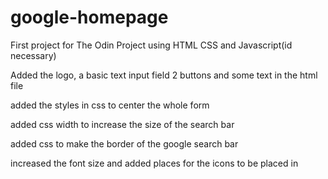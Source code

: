 # google-homepage

First project for The Odin Project using HTML CSS and Javascript(id necessary)


Added the logo, a basic text input field 2 buttons and some text in the html file

added the styles in css to center the whole form

added css width to increase the size of the search bar

added css to make the border of the google search bar

increased the font size and added places for the icons to be placed in
